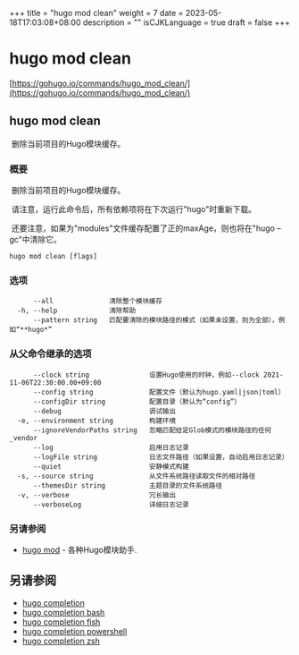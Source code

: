 +++
title = "hugo mod clean"
weight = 7
date = 2023-05-18T17:03:08+08:00
description = ""
isCJKLanguage = true
draft = false
+++

# hugo mod clean

[https://gohugo.io/commands/hugo_mod_clean/](https://gohugo.io/commands/hugo_mod_clean/)

## hugo mod clean 

​	删除当前项目的Hugo模块缓存。  

### 概要

​	删除当前项目的Hugo模块缓存。  

​	请注意，运行此命令后，所有依赖项将在下次运行"hugo"时重新下载。  

​	还要注意，如果为"modules"文件缓存配置了正的maxAge，则也将在"hugo –gc"中清除它。

```
hugo mod clean [flags]
```

### 选项 

```
      --all              清除整个模块缓存
  -h, --help             清除帮助
      --pattern string   匹配要清除的模块路径的模式（如果未设置，则为全部），例如“**hugo*”	
```

### 从父命令继承的选项

```
	  --clock string               设置Hugo使用的时钟，例如--clock 2021-11-06T22:30:00.00+09:00
      --config string              配置文件（默认为hugo.yaml|json|toml）
      --configDir string           配置目录（默认为“config”）
      --debug                      调试输出
  -e, --environment string         构建环境
      --ignoreVendorPaths string   忽略匹配给定Glob模式的模块路径的任何_vendor
      --log                        启用日志记录
      --logFile string             日志文件路径（如果设置，自动启用日志记录）
      --quiet                      安静模式构建
  -s, --source string              从文件系统路径读取文件的相对路径
      --themesDir string           主题目录的文件系统路径
  -v, --verbose                    冗长输出
      --verboseLog                 详细日志记录
```

### 另请参阅 

- [hugo mod](https://gohugo.io/commands/hugo_mod/) - 各种Hugo模块助手.

## 另请参阅

- [hugo completion](https://gohugo.io/commands/hugo_completion/)
- [hugo completion bash](https://gohugo.io/commands/hugo_completion_bash/)
- [hugo completion fish](https://gohugo.io/commands/hugo_completion_fish/)
- [hugo completion powershell](https://gohugo.io/commands/hugo_completion_powershell/)
- [hugo completion zsh](https://gohugo.io/commands/hugo_completion_zsh/)
